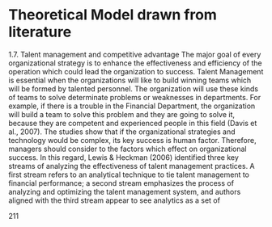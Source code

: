 # Theoretical Model drawn from literature

1.7. Talent management and competitive advantage The major goal of every organizational strategy is to enhance the effectiveness and efficiency of the operation which could lead the organization to success. Talent Management is essential when the organizations will like to build winning teams which will be formed by talented personnel. The organization will use these kinds of teams to solve determinate problems or weaknesses in departments. For example, if there is a trouble in the Financial Department, the organization will build a team to solve this problem and they are going to solve it, because they are competent and experienced people in this field (Davis et al., 2007). The studies show that if the organizational strategies and technology would be complex, its key success is human factor. Therefore, managers should consider to the factors which effect on organizational success. In this regard, Lewis & Heckman (2006) identified three key streams of analyzing the effectiveness of talent management practices. A first stream refers to an analytical technique to tie talent management to financial performance; a second stream emphasizes the process of analyzing and optimizing the talent management system, and authors aligned with the third stream appear to see analytics as a set of

211
